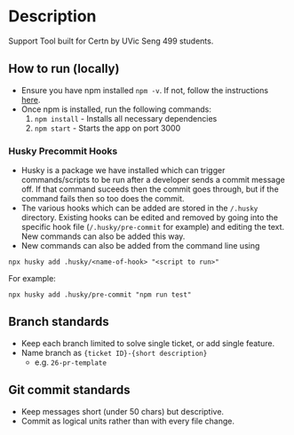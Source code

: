 # Description
Support Tool built for Certn by UVic Seng 499 students.

## How to run (locally)

- Ensure you have npm installed `npm -v`. If not, follow the instructions [here](https://docs.npmjs.com/downloading-and-installing-node-js-and-npm).
- Once npm is installed, run the following commands:
    1. `npm install` - Installs all necessary dependencies
    2. `npm start` - Starts the app on port 3000

### Husky Precommit Hooks

- Husky is a package we have installed which can trigger commands/scripts to be run after a developer sends a commit message off. If that command suceeds then the commit goes through, but if the command fails then so too does the commit. 
- The various hooks which can be added are stored in the `/.husky` directory. Existing hooks can be edited and removed by going into the specific hook file (`/.husky/pre-commit` for example) and editing the text. New commands can also be added this way.
- New commands can also be added from the command line using
```
npx husky add .husky/<name-of-hook> "<script to run>"
```
For example:
```
npx husky add .husky/pre-commit "npm run test"
```

## Branch standards

- Keep each branch limited to solve single ticket, or add single feature.
- Name branch as `{ticket ID}-{short description}`
    - e.g. `26-pr-template`

## Git commit standards

- Keep messages short (under 50 chars) but descriptive.  
- Commit as logical units rather than with every file change.